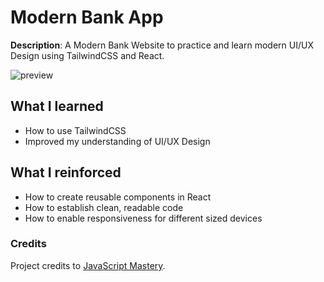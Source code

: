 # Modern Bank App

**Description**: A Modern Bank Website to practice and learn modern UI/UX Design using TailwindCSS and React.


<img src='https://i.imgur.com/tmqQezF.png' alt='preview' />

## What I learned

- How to use TailwindCSS 
- Improved my understanding of UI/UX Design


## What I reinforced 

- How to create reusable components in React
- How to establish clean, readable code
- How to enable responsiveness for different sized devices

### Credits

Project credits to [JavaScript Mastery](https://www.youtube.com/watch?v=_oO4Qi5aVZs&ab_channel=JavaScriptMastery).
